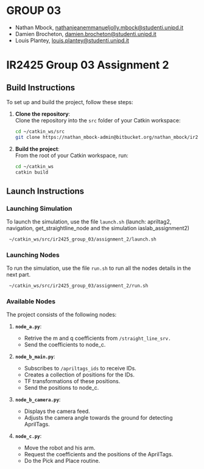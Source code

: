 # GROUP 03
* Nathan Mbock, nathanjeanemmanueljolly.mbock@studenti.unipd.it
* Damien Brocheton, damien.brocheton@studenti.unipd.it
* Louis Plantey, louis.plantey@studenti.unipd.it

# IR2425 Group 03 Assignment 2

## Build Instructions

To set up and build the project, follow these steps:

1. **Clone the repository**:  
   Clone the repository into the `src` folder of your Catkin workspace:
   ```bash
   cd ~/catkin_ws/src
   git clone https://nathan_mbock-admin@bitbucket.org/nathan_mbock/ir2425_group_03.git
   ```

2. **Build the project**:  
   From the root of your Catkin workspace, run:
   ```bash
   cd ~/catkin_ws
   catkin build
   ```

## Launch Instructions

### Launching Simulation

To launch the simulation, use the file `launch.sh` (launch: apriltag2, navigation, get_straightline_node and the simulation iaslab_assignment2)

```bash
 ~/catkin_ws/src/ir2425_group_03/assignment_2/launch.sh 
```

### Launching Nodes

To run the simulation, use the file `run.sh` to run all the nodes details in the next part.

```bash
 ~/catkin_ws/src/ir2425_group_03/assignment_2/run.sh 
```


### Available Nodes

The project consists of the following nodes:

1. **`node_a.py`**:  
   - Retrive the m and q coefficients from `/straight_line_srv.`<br> 
   - Send the coefficients to node_c.

2. **`node_b_main.py`**:  
   - Subscribes to `/apriltags_ids` to receive IDs.<br>
   - Creates a collection of positions for the IDs.<br>
   - TF transformations of these positions.<br>
   - Send the positions to node_c.

3. **`node_b_camera.py`**:  
   - Displays the camera feed.<br>
   - Adjusts the camera angle towards the ground for detecting AprilTags.

5. **`node_c.py`**:  
   - Move the robot and his arm.<br>
   - Request the coefficients and the positions of the AprilTags.<br>
   - Do the Pick and Place routine.





